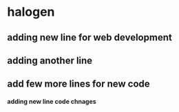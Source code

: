 # halogen

## adding new line for web development

## adding another line

## add few more lines for new code

#### adding new line code chnages